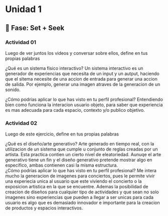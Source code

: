 # Unidad 1

## 🔎 Fase: Set + Seek

### Actividad 01

Luego de ver juntos los videos y conversar sobre ellos, define en tus propias palabras

¿Qué es un sistema físico interactivo?
Un sistema interactivo es un generador de experiencias que necesita de un input y un autput, haciendo que el sitema necesite de una accion de entrada para generar una accion de salida. Por ejemplo, generar una imagen atraves de la generacion de un sonido.

¿Cómo podrías aplicar lo que has visto en tu perfil profesional?
Entendiendo bien como funciona la interacion usuario objeto, para saber que experiencia es mas adecuada para cada espacio, contexto y/o publico objetivo.

### Actividad 02

Luego de este ejercicio, define en tus propias palabras

¿Qué es el diseño/arte generativo?
Arte generado en tiempo real, con la utilizacion de un sistema que cumple u conjunto de reglas creadas por un artista. Esta practica contien un cierto nivel de eleatoriedad. Aunuqe el arte generativo tiene un fin y el diseño generativo pretende mostrar algo en especifico, ambas contienen casi la misma estructura.  
¿Cómo podrías aplicar lo que has visto en tu perfil profesional?
Me intera mucho la generacion de imagenes para conciertos, pues le permite vivir una experiecia unica al usuario que este viviendo el concierto o la exposicion artistica en la que se encuentre. Ademas la posibilidad de creacion de diseños para cualquier tipo de actividades y que sean no solo imagenes sino experiencias que pueden a llegar a ser unicas para cada usuario es algo que es demasiado innovador e importante para la creacion de productos y espacios interactivos.
